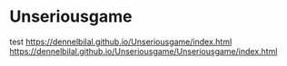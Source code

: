 # Unseriousgame
test
https://dennelbilal.github.io/Unseriousgame/index.html
https://dennelbilal.github.io/Unseriousgame/Unseriousgame/index.html
